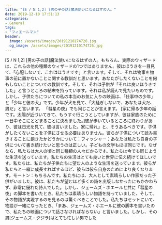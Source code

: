 ```yaml
---
title: "[S / N 1,2] [男の子の話]魔法使いになるはずの人。"
date: 2019-12-10 17:51:13
categories:
- General
tags:
- "フィエールマン"
header:
  image: /assets/images/20191210174726.jpg
  og_image: /assets/images/20191210174726.jpg
---
```


[S / N 1,2] [男の子の話]魔法使いになるはずの人。もちろん、実際のウィザードは、これらの他の種類のウィザードの1つではありません。彼はほうきを一目見て、「心配しないで、これはほうきです」と言います。そして、それは物事を物事の前に置かないことに関する教訓だと思います。あなたがしたくないことを何もしないことについての教訓です。そして、それは子供が「それは良いほうきでした」と言うところの結末を持っています。それは私が読んで見たいものです。しかし、子供たちについての私の本当のお気に入りの映画は、「仕事中の少年」と「少年と彼の犬」です。少年が犬を見て、「大騒ぎしないで、あなたは犬だ、男だ」と言います。 「彗星の夜」でも同じことが言えます。 [家に帰る少年の話です。太陽が近づいてきて、もうすぐ行こうとしていますが、彼は家族のために一日中そこにとどまることに決めました。]彼が歩いているところに終わりがあり、彼は日光を見て、彼は言いました。家に帰れ」と、そうあるべきです。子供がしたくないことを子供にさせる必要はありません。彼らが子供について読み書きすることに飽きたかどうかについて：フィッシャー：あなたは私たち自身の子供について書き続けたいと思うのは正しい。子どもの文学もほぼ同じです。なぜなら、私たちは大人の頃と同じ種類の人々だからです。私たちは今でも同じような生活を送っています。私たちの生活はとても良いと世界に伝え続けてほしいです。私たちは、私たちが子供たちに望む人のような生活を送っています。彼らが私たちと一緒に成長すればするほど、彼らは彼ら自身のためにより良くなります。モートン：もちろんです。私たちには、大人として素晴らしい作家だった子供がいました。彼は、私たちが望むほど多くの詩を出版しなかったにもかかわらず、非常に優れた詩人でした。しかし、ジェームズ・ホエールと共に「彗星の夜」の脚本を書いたとき、私たちは素晴らしい物語を持っていました、そして、その物語が実現するのを見るのは驚くべきことでした。私たちはセットにいて、物語が一緒になったとき、「まあ、ジェームズ・ホエールに彼の脚本を書いたので、私たちの映画について話さなければならない」と言いました。しかし、その男[ジェームズ・クジラ]はとても忙しい男でした
